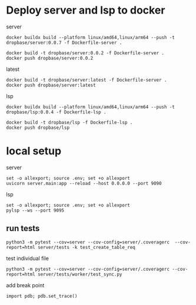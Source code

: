 # Deploy server and lsp to docker

server

```
docker buildx build --platform linux/amd64,linux/arm64 --push -t dropbase/server:0.0.7 -f Dockerfile-server .

docker build -t dropbase/server:0.0.2 -f Dockerfile-server .
docker push dropbase/server:0.0.2
```

latest

```
docker build -t dropbase/server:latest -f Dockerfile-server .
docker push dropbase/server:latest
```

lsp

```
docker buildx build --platform linux/amd64,linux/arm64 --push -t dropbase/lsp:0.0.4 -f Dockerfile-lsp .

docker build -t dropbase/lsp -f Dockerfile-lsp .
docker push dropbase/lsp
```

# local setup

server

```
set -o allexport; source .env; set +o allexport
uvicorn server.main:app --reload --host 0.0.0.0 --port 9090
```

lsp

```
set -o allexport; source .env; set +o allexport
pylsp --ws --port 9095
```

## run tests

```
python3 -m pytest --cov=server --cov-config=server/.coveragerc  --cov-report=html server/tests -k test_create_table_req
```

test individual file

```
python3 -m pytest --cov=server --cov-config=server/.coveragerc --cov-report=html server/tests/worker/test_sync.py
```

add break point

```
import pdb; pdb.set_trace()
```
